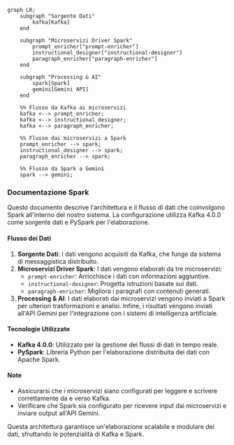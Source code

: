 ```mermaid
graph LR;
    subgraph "Sorgente Dati"
        kafka[Kafka]
    end

    subgraph "Microservizi Driver Spark"
        prompt_enricher["prompt-enricher"]
        instructional_designer["instructional-designer"]
        paragraph_enricher["paragraph-enricher"]
    end

    subgraph "Processing & AI"
        spark[Spark]
        gemini[Gemini API]
    end

    %% Flusso da Kafka ai microservizi
    kafka <--> prompt_enricher;
    kafka <--> instructional_designer;
    kafka <--> paragraph_enricher;

    %% Flusso dai microservizi a Spark
    prompt_enricher --> spark;
    instructional_designer --> spark;
    paragraph_enricher --> spark;

    %% Flusso da Spark a Gemini
    spark --> gemini;
```

### Documentazione Spark

Questo documento descrive l'architettura e il flusso di dati che coinvolgono Spark all'interno del nostro sistema. La configurazione utilizza Kafka 4.0.0 come sorgente dati e PySpark per l'elaborazione.

#### Flusso dei Dati
1. **Sorgente Dati**: I dati vengono acquisiti da Kafka, che funge da sistema di messaggistica distribuito.
2. **Microservizi Driver Spark**: I dati vengono elaborati da tre microservizi:
   - `prompt-enricher`: Arricchisce i dati con informazioni aggiuntive.
   - `instructional-designer`: Progetta istruzioni basate sui dati.
   - `paragraph-enricher`: Migliora i paragrafi con contenuti generati.
3. **Processing & AI**: I dati elaborati dai microservizi vengono inviati a Spark per ulteriori trasformazioni e analisi. Infine, i risultati vengono inviati all'API Gemini per l'integrazione con i sistemi di intelligenza artificiale.

#### Tecnologie Utilizzate
- **Kafka 4.0.0**: Utilizzato per la gestione dei flussi di dati in tempo reale.
- **PySpark**: Libreria Python per l'elaborazione distribuita dei dati con Apache Spark.

#### Note
- Assicurarsi che i microservizi siano configurati per leggere e scrivere correttamente da e verso Kafka.
- Verificare che Spark sia configurato per ricevere input dai microservizi e inviare output all'API Gemini.

Questa architettura garantisce un'elaborazione scalabile e modulare dei dati, sfruttando le potenzialità di Kafka e Spark.